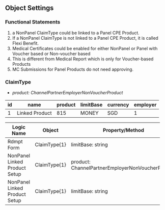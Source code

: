 ## Object Settings
### Functional Statements
1. a NonPanel ClaimType could be linked to a Panel CPE Product.
1. If a NonPanel ClaimType is not linked to a Panel CPE Product, it is called Flexi Benefit.
1. Medical Certificates could be enabled for either NonPanel or Panel with Voucher based or Non-voucher based
1. This is different from Medical Report which is only for Voucher-based Products
1. MC Submissions for Panel Products do not need approving.

### ClaimType
- *product: ChannelPartnerEmployerNonVoucherProduct*

id | name | product | limitBase | currency | employer
------------ | ------------- | ------------- | ------------- | ------------- | -------------
1 | Linked Product | 815 | MONEY | SGD | 1


Logic Name | Object | Property/Method | Input | Output | Action
------------ | ------------- | ------------- | ------------- | ------------- | -------------
Rdmpt Form | ClaimType{1} | limitBase: string | MONEY | |
NonPanel Linked Product Setup | ClaimType{1} | product: ChannelPartnerEmployerNonVoucherProduct | 815 | |
NonPanel Linked Product Setup | ClaimType{1} | limitBase: string | MONEY | |

